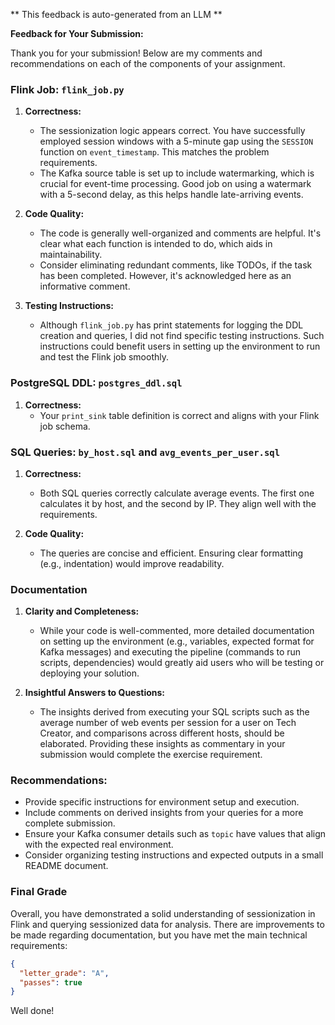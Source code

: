 ** This feedback is auto-generated from an LLM **



**Feedback for Your Submission:**

Thank you for your submission! Below are my comments and recommendations on each of the components of your assignment.

### Flink Job: `flink_job.py`

1. **Correctness:**
   - The sessionization logic appears correct. You have successfully employed session windows with a 5-minute gap using the `SESSION` function on `event_timestamp`. This matches the problem requirements.
   - The Kafka source table is set up to include watermarking, which is crucial for event-time processing. Good job on using a watermark with a 5-second delay, as this helps handle late-arriving events.

2. **Code Quality:**
   - The code is generally well-organized and comments are helpful. It's clear what each function is intended to do, which aids in maintainability.
   - Consider eliminating redundant comments, like TODOs, if the task has been completed. However, it's acknowledged here as an informative comment. 

3. **Testing Instructions:**
   - Although `flink_job.py` has print statements for logging the DDL creation and queries, I did not find specific testing instructions. Such instructions could benefit users in setting up the environment to run and test the Flink job smoothly.
   
### PostgreSQL DDL: `postgres_ddl.sql`

1. **Correctness:**
   - Your `print_sink` table definition is correct and aligns with your Flink job schema.

### SQL Queries: `by_host.sql` and `avg_events_per_user.sql`

1. **Correctness:**
   - Both SQL queries correctly calculate average events. The first one calculates it by host, and the second by IP. They align well with the requirements.

2. **Code Quality:**
   - The queries are concise and efficient. Ensuring clear formatting (e.g., indentation) would improve readability.

### Documentation

1. **Clarity and Completeness:**
   - While your code is well-commented, more detailed documentation on setting up the environment (e.g., variables, expected format for Kafka messages) and executing the pipeline (commands to run scripts, dependencies) would greatly aid users who will be testing or deploying your solution.

2. **Insightful Answers to Questions:**
   - The insights derived from executing your SQL scripts such as the average number of web events per session for a user on Tech Creator, and comparisons across different hosts, should be elaborated. Providing these insights as commentary in your submission would complete the exercise requirement.

### Recommendations:
- Provide specific instructions for environment setup and execution.
- Include comments on derived insights from your queries for a more complete submission.
- Ensure your Kafka consumer details such as `topic` have values that align with the expected real environment.
- Consider organizing testing instructions and expected outputs in a small README document.

### Final Grade

Overall, you have demonstrated a solid understanding of sessionization in Flink and querying sessionized data for analysis. There are improvements to be made regarding documentation, but you have met the main technical requirements:

```json
{
  "letter_grade": "A",
  "passes": true
}
``` 

Well done!